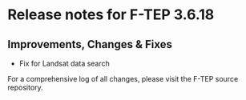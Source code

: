 # Release notes for F-TEP 3.6.18

## Improvements, Changes &amp; Fixes

* Fix for Landsat data search
 
For a comprehensive log of all changes, please visit the F-TEP source
repository.
